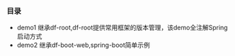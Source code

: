 ### 目录
- demo1 继承df-root,df-root提供常用框架的版本管理，该demo全注解Spring启动方式
- demo2 继承df-boot-web,spring-boot简单示例